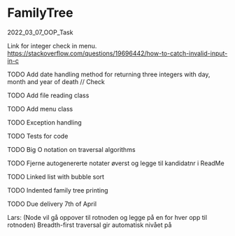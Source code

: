 # FamilyTree
2022_03_07_OOP_Task

Link for integer check in menu.
https://stackoverflow.com/questions/19696442/how-to-catch-invalid-input-in-c

TODO Add date handling method for returning three integers with day, month and year of death // Check

TODO Add file reading class

TODO Add menu class

TODO Exception handling

TODO Tests for code

TODO Big O notation on traversal algorithms

TODO Fjerne autogenererte notater øverst og legge til kandidatnr i ReadMe

TODO Linked list with bubble sort

TODO Indented family tree printing

TODO Due delivery 7th of April

Lars:
(Node vil gå oppover til rotnoden og legge på en for hver opp til rotnoden)
Breadth-first traversal gir automatisk nivået på 